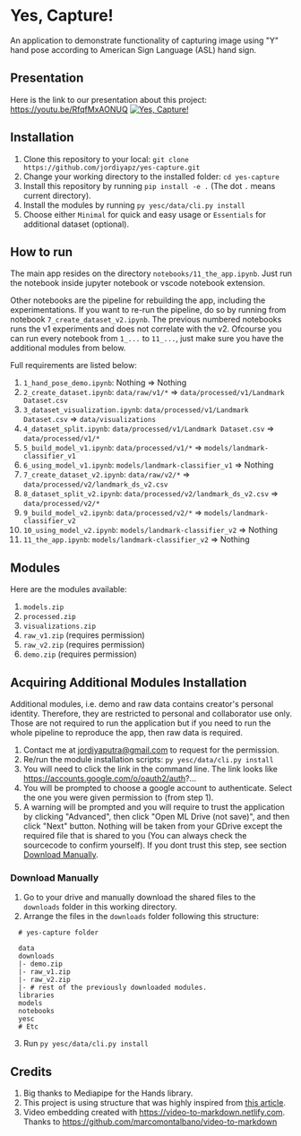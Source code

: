 # Yes, Capture!

An application to demonstrate functionality of capturing image using "Y" hand pose according to American Sign Language (ASL) hand sign.

## Presentation

Here is the link to our presentation about this project: https://youtu.be/RfqfMxAONUQ
[![Yes, Capture!](https://res.cloudinary.com/marcomontalbano/image/upload/v1642650366/video_to_markdown/images/youtube--RfqfMxAONUQ-c05b58ac6eb4c4700831b2b3070cd403.jpg)](https://www.youtube.com/watch?v=RfqfMxAONUQ "Yes, Capture!")

## Installation

1. Clone this repository to your local: `git clone https://github.com/jordiyapz/yes-capture.git`
2. Change your working directory to the installed folder: `cd yes-capture`
3. Install this repository by running `pip install -e .` (The dot `.` means current directory).
4. Install the modules by running `py yesc/data/cli.py install`
5. Choose either `Minimal` for quick and easy usage or `Essentials` for additional dataset (optional).

## How to run

The main app resides on the directory `notebooks/11_the_app.ipynb`. Just run the notebook inside jupyter notebook or vscode notebook extension.

Other notebooks are the pipeline for rebuilding the app, including the experimentations. If you want to re-run the pipeline, do so by running from notebook `7_create_dataset_v2.ipynb`. The previous numbered notebooks runs the v1 experiments and does not correlate with the v2. Ofcourse you can run every notebook from `1_...` to `11_...`, just make sure you have the additional modules from below.

Full requirements are listed below:

1. `1_hand_pose_demo.ipynb`: Nothing => Nothing
2. `2_create_dataset.ipynb`: `data/raw/v1/*` => `data/processed/v1/Landmark Dataset.csv`
3. `3_dataset_visualization.ipynb`: `data/processed/v1/Landmark Dataset.csv` => `data/visualizations`
4. `4_dataset_split.ipynb`: `data/processed/v1/Landmark Dataset.csv` => `data/processed/v1/*`
5. `5_build_model_v1.ipynb`: `data/processed/v1/*` => `models/landmark-classifier_v1`
6. `6_using_model_v1.ipynb`: `models/landmark-classifier_v1` => Nothing
7. `7_create_dataset_v2.ipynb`: `data/raw/v2/*` => `data/processed/v2/landmark_ds_v2.csv`
8. `8_dataset_split_v2.ipynb`: `data/processed/v2/landmark_ds_v2.csv` => `data/processed/v2/*`
9. `9_build_model_v2.ipynb`: `data/processed/v2/*` => `models/landmark-classifier_v2`
10. `10_using_model_v2.ipynb`: `models/landmark-classifier_v2` => Nothing
11. `11_the_app.ipynb`: `models/landmark-classifier_v2` => Nothing

## Modules

Here are the modules available:

1. `models.zip`
2. `processed.zip`
3. `visualizations.zip`
4. `raw_v1.zip` (requires permission)
5. `raw_v2.zip` (requires permission)
7. `demo.zip` (requires permission)

## Acquiring Additional Modules Installation

Additional modules, i.e. demo and raw data contains creator's personal identity. Therefore, they are restricted to personal and collaborator use only. Those are not required to run the application but if you need to run the whole pipeline to reproduce the app, then raw data is required.

1. Contact me at [jordiyaputra@gmail.com](mailto://jordiyaputra@gmail.com) to request for the permission.
2. Re/run the module installation scripts: `py yesc/data/cli.py install`
3. You will need to click the link in the command line. The link looks like https://accounts.google.com/o/oauth2/auth?...
4. You will be prompted to choose a google account to authenticate. Select the one you were given permission to (from step 1).
5. A warning will be prompted and you will require to trust the application by clicking "Advanced", then click "Open ML Drive (not save)", and then click "Next" button. Nothing will be taken from your GDrive except the required file that is shared to you (You can always check the sourcecode to confirm yourself). If you dont trust this step, see section [Download Manually](https://github.com/jordiyapz/yes-capture#download-manually).

### Download Manually

1. Go to your drive and manually download the shared files to the `downloads` folder in this working directory.
2. Arrange the files in the `downloads` folder following this structure:

```
  # yes-capture folder

  data
  downloads
  |- demo.zip
  |- raw_v1.zip
  |- raw_v2.zip
  |- # rest of the previously downloaded modules.
  libraries
  models
  notebooks
  yesc
  # Etc
```

3. Run `py yesc/data/cli.py install`

## Credits

1. Big thanks to Mediapipe for the Hands library.
2. This project is using structure that was highly inspired from [this article](https://towardsdatascience.com/structuring-machine-learning-projects-be473775a1b6).
3. Video embedding created with https://video-to-markdown.netlify.com. Thanks to https://github.com/marcomontalbano/video-to-markdown
